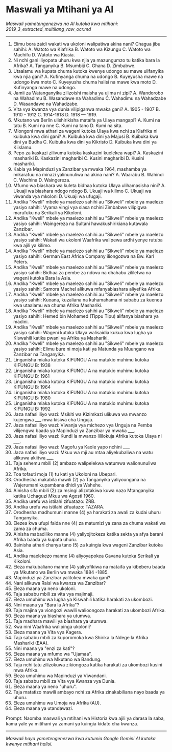 # Maswali ya Mtihani ya AI
*Maswali yametengenezwa na AI kutoka kwa mtihani: 2019_3_extracted_multilang_raw_ocr.md*

---

1.  Elimu bora zaidi wakati wa ukoloni walipatiwa akina nani? Chagua jibu sahihi: A. Watoto wa Kiafrika B. Watoto wa Kizungu C. Watoto wa Machifu D. Watoto wa Kiasia.
2.  Ni nchi gani iliyopata uhuru kwa njia ya mazungumzo tu katika bara la Afrika? A. Tanganyika B. Msumbiji C. Ghana D. Zimbabwe.
3.  Utaalamu wa kupata chuma kutoka kwenye udongo au mawe ulifanyika kwa njia gani? A. Kufinyanga chuma na udongo B. Kuyeyusha mawe na udongo kwa moto C. Kuyeyusha chuma halisi na mawe kwa moto D. Kufinyanga mawe na udongo.
4.  Jamii za Watanganyika zilizoishi maisha ya ujima ni zipi? A. Wandorobo na Wahadimu B. Wasandawe na Wahadimu C. Wahadimu na Wahadzabe D. Wasandawe na Wahadzabe.
5.  Vita vya kwanza vya dunia vilipiganwa mwaka gani? A. 1905 - 1907 B. 1910 - 1912 C. 1914-1918 D. 1918 — 1919.
6.  Mkutano wa Berlin ulishirikisha mataifa ya Ulaya mangapi? A. Kumi na tatu B. Kumi na nne C. Kumi na tano D. Kumi na sita.
7.  Miongoni mwa athari za wageni kutoka Ulaya kwa nchi za Kiafrika ni kuibuka kwa dini gani? A. Kuibuka kwa dini ya Majusi B. Kuibuka kwa dini ya Budha C. Kuibuka kwa dini ya Kikristo D. Kuibuka kwa dini ya Kiislamu.
8.  Pepo za kaskazi zilivuma kutoka kaskazini kuelekea wapi? A. Kaskazini mashariki B. Kaskazini magharibi C. Kusini magharibi D. Kusini mashariki.
9.  Kabla ya Mapinduzi ya Zanzibar ya mwaka 1964, mashamba ya mikarafuu na minazi yalinunuliwa na akina nani? A. Waarabu B. Wahindi C. Wachina D. Waingereza.
10. Mfumo wa biashara wa kuleta bidhaa kutoka Ulaya ulihamasisha nini? A. Ukuaji wa biashara ndogo ndogo B. Ukuaji wa kilimo C. Ukuaji wa viwanda vya mkoloni D. Ukuaji wa ufugaji.
11. Andika "Kweli" mbele ya maelezo sahihi au "Sikweli" mbele ya maelezo yasiyo sahihi: Vyama vingi vya siasa nchini Zimbabwe vilipigwa marufuku na Serikali ya Kikoloni.
12. Andika "Kweli" mbele ya maelezo sahihi au "Sikweli" mbele ya maelezo yasiyo sahihi: Waingereza na Sultani hawakushirikiana kutawala Zanzibar.
13. Andika "Kweli" mbele ya maelezo sahihi au "Sikweli" mbele ya maelezo yasiyo sahihi: Wakati wa ukoloni Waafrika walipewa ardhi yenye rutuba kwa ajili ya kilimo.
14. Andika "Kweli" mbele ya maelezo sahihi au "Sikweli" mbele ya maelezo yasiyo sahihi: German East Africa Company iliongozwa na Bw. Karl Peters.
15. Andika "Kweli" mbele ya maelezo sahihi au "Sikweli" mbele ya maelezo yasiyo sahihi: Bidhaa za pembe za ndovu na dhahabu zililetwa na wageni kutoka Bara la Asia.
16. Andika "Kweli" mbele ya maelezo sahihi au "Sikweli" mbele ya maelezo yasiyo sahihi: Samora Machel alikuwa mfanyabiashara aliyefika Afrika.
17. Andika "Kweli" mbele ya maelezo sahihi au "Sikweli" mbele ya maelezo yasiyo sahihi: Kuoana, kuzaliana na kuhamahama ni sababu za kuenea kwa utaalamu wa chuma Afrika Mashariki.
18. Andika "Kweli" mbele ya maelezo sahihi au "Sikweli" mbele ya maelezo yasiyo sahihi: Hemed bin Mohamed (Tippu Tipu) alifanya biashara ya madini.
19. Andika "Kweli" mbele ya maelezo sahihi au "Sikweli" mbele ya maelezo yasiyo sahihi: Wageni kutoka Ulaya walisaidia kukua kwa lugha ya Kiswahili katika pwani ya Afrika ya Mashariki.
20. Andika "Kweli" mbele ya maelezo sahihi au "Sikweli" mbele ya maelezo yasiyo sahihi: Elimu bure ni moja kati ya Matunda ya Muungano wa Zanzibar na Tanganyika.
21. Linganisha miaka kutoka KIFUNGU A na matukio muhimu kutoka KIFUNGU B: 1938
22. Linganisha miaka kutoka KIFUNGU A na matukio muhimu kutoka KIFUNGU B: 1961
23. Linganisha miaka kutoka KIFUNGU A na matukio muhimu kutoka KIFUNGU B: 1964
24. Linganisha miaka kutoka KIFUNGU A na matukio muhimu kutoka KIFUNGU B: 1980
25. Linganisha miaka kutoka KIFUNGU A na matukio muhimu kutoka KIFUNGU B: 1992
26. Jaza nafasi iliyo wazi: Msikiti wa Kizimkazi ulikuwa wa mwanzo kujengwa ___ mwa kisiwa cha Unguja.
27. Jaza nafasi iliyo wazi: Viwanja vya michezo vya Unguja na Pemba vilijengwa baada ya Mapinduzi ya Zanzibar ya mwaka ___.
28. Jaza nafasi iliyo wazi: Kundi la mwanzo lililokuja Afrika kutoka Ulaya ni ___.
29. Jaza nafasi iliyo wazi: Magofu ya Kaole yapo nchini ___.
30. Jaza nafasi iliyo wazi: Mkuu wa mji au mtaa aliyekubaliwa na watu alikuwa akiitwa ___.
31. Taja sehemu mbili (2) ambazo walipelekwa watumwa walionunuliwa Afrika.
32. Toa tofauti moja (1) tu kati ya Ukoloni na Ubepari.
33. Orodhesha makabila mawili (2) ya Tanganyika yaliyoungana na Wajerumani kupambana dhidi ya Wahehe.
34. Ainisha sifa mbili (2) za msingi alizotakiwa kuwa nazo Mtanganyika katika Uchaguzi Mkuu wa Agosti 1960.
35. Andika urefu wa istilahi zifuatazo: ZRB.
36. Andika urefu wa istilahi zifuatazo: TAZARA.
37. Orodhesha madhumuni manne (4) ya harakati za awali za kudai uhuru Tanganyika.
38. Elezea kwa ufupi faida nne (4) za matumizi ya zana za chuma wakati wa zama za chuma.
39. Ainisha mabadiliko manne (4) yaliyojitokeza katika sekta ya afya barani Afrika baada ya kupata uhuru.
40. Bainisha athari chanya tano (5) za kuingia kwa wageni Zanzibar kutoka Asia.
41. Andika maelekezo manne (4) aliyoyapokea Gavana kutoka Serikali ya Kikoloni.
42. Eleza makubaliano manne (4) yaliyofikiwa na mataifa ya kibeberu baada ya Mkutano wa Berlin wa mwaka 1884 -1885.
43. Mapinduzi ya Zanzibar yalitokea mwaka gani?
44. Nani alikuwa Raisi wa kwanza wa Zanzibar?
45. Eleza maana ya neno ukoloni.
46. Taja sababu mbili za vita vya majimaji.
47. Eleza umuhimu wa lugha ya Kiswahili katika harakati za ukombozi.
48. Nini maana ya "Bara la Afrika"?
49. Taja majina ya viongozi wawili walioongoza harakati za ukombozi Afrika.
50. Eleza maana ya biashara ya utumwa.
51. Taja madhara mawili ya biashara ya utumwa.
52. Kwa nini Waafrika walipinga ukoloni?
53. Eleza maana ya Vita vya Kagera.
54. Taja sababu mbili za kuporomoka kwa Shirika la Ndege la Afrika Mashariki (EAA).
55. Nini maana ya "enzi za kati"?
56. Eleza maana ya mfumo wa "Ujamaa".
57. Eleza umuhimu wa Mkutano wa Bandung.
58. Taja nchi tatu zilizokuwa zikiongoza katika harakati za ukombozi kusini mwa Afrika.
59. Eleza umuhimu wa Mapinduzi ya Viwandani.
60. Taja sababu mbili za Vita vya Kwanza vya Dunia.
61. Eleza maana ya neno "uhuru".
62. Taja matatizo mawili ambayo nchi za Afrika zinakabiliana nayo baada ya uhuru.
63. Eleza umuhimu wa Umoja wa Afrika (AU).
64. Eleza maana ya utandawazi.

Prompt: Naomba maswali ya mtihani wa Historia kwa ajili ya darasa la saba, kama yale ya mitihani ya zamani ya kuingia kidato cha kwanza.

---
*Maswali haya yametengenezwa kwa kutumia Google Gemini AI kutoka kwenye mtihani halisi.*
